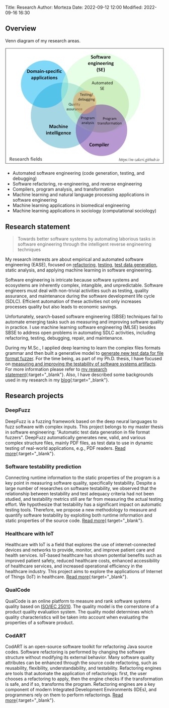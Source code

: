 Title: Research
Author: Morteza
Date: 2022-09-12 12:00
Modified: 2022-09-16 16:30


## Overview
Venn diagram of my research areas.

![Research fields](../static/img/research_fields_v2.png)

* Automated software engineering (code generation, testing, and debugging)
* Software refactoring, re-engineering, and reverse engineering
* Compilers, program analysis, and transformation
* Machine learning and natural language processing applications in software engineering
* Machine learning applications in biomedical engineering
* Machine learning applications in sociology (computational sociology)


## Research statement
> Towards better software systems by automating laborious tasks in software engineering through the intelligent reverse engineering techniques

My research interests are about empirical and automated software engineering (EASE), focused on [refactoring](https://m-zakeri.github.io/CodART), [testing](https://github.com/m-zakeri/benchmark), [test data generation](https://m-zakeri.github.io/iust_deep_fuzz), static analysis, and applying machine learning in software engineering.

Software engineering is intricate because software systems and ecosystems are inherently complex, intangible, and unpredictable.
Software engineers must deal with non-trivial activities such as testing, quality assurance, and maintenance during the software development life cycle (SDLC). Efficient automation of these activities not only increases processes quality but also leads to economic savings. 

Unfortunately, search-based software engineering (SBSE) techniques fail to automate emerging tasks such as measuring and improving software quality in practice.
I use machine learning software engineering (MLSE) besides SBSE to address open problems in automating SDLC activities, including refactoring, testing, debugging, repair, and maintenance. 

During my M.Sc., I applied deep learning to learn the complex files formats grammar and then built a generative model to [generate new test data for file format fuzzer](https://m-zakeri.github.io/iust_deep_fuzz). 
For the time being, as part of my Ph.D. thesis, I have focused on [measuring and improving the testability of software systems artifacts](https://m-zakeri.github.io/PhD). 
For more information please refer to [my research statement](../static/pdf/morteza_zakeri_rs.pdf){:target="_blank"}.
Also, I have described some backgrounds used in my research in my [blog](https://m-zakeri.github.io/category/blog.html){:target="_blank"}.


## Research projects

### DeepFuzz
DeepFuzz is a fuzzing framework based on the deep neural languages to fuzz software with complex inputs. This project belongs to my master thesis in software engineering: "Automatic test data generation in file format fuzzers". DeepFuzz automatically generates new, valid, and various complex structure files, mainly PDF files, as test data to use in dynamic testing of real-world applications, e.g., PDF readers.
[Read more](https://www.researchgate.net/project/IUST-Deep-Fuzz){:target="_blank"}.


### Software testability prediction
Connecting runtime information to the static properties of the program is a key point in measuring software quality, specifically testability. Despite a large number of researches on software testability, we observed that the relationship between testability and test adequacy criteria had not been studied, and testability metrics still are far from measuring the actual testing effort. We hypothesize that testability has a significant impact on automatic testing tools. Therefore, we propose a new methodology to measure and quantify software testability by exploiting both runtime information and static properties of the source code.
[Read more](https://www.researchgate.net/project/Testability-prediction){:target="_blank"}.


### Healthcare with IoT
Healthcare with IoT is a field that explores the use of internet-connected devices and networks to provide, monitor, and improve patient care and health services.
IoT-based healthcare has shown potential benefits such as improved patient safety, reduced healthcare costs, enhanced accessibility of healthcare services, and increased operational efficiency in the healthcare industry.
This project aims to explore the applications of Internet of Things (IoT) in healthcare. 
[Read more](https://www.researchgate.net/project/Healthcare-with-IoT){:target="_blank"}.


### QualCode
QualCode is an online platform to measure and rank software systems quality based on [ISO/IEC 25010](https://iso25000.com/index.php/en/iso-25000-standards/iso-25010).
The quality model is the cornerstone of a product quality evaluation system. The quality model determines which quality characteristics will be taken into account when evaluating the properties of a software product.

### CodART
CodART is an open-source software toolkit for refactoring Java source codes.
Software refactoring is performed by changing the software structure without modifying its external behavior. Many software quality attributes can be enhanced through the source code refactoring, such as reusability, flexibility, understandability, and testability. Refactoring engines are tools that automate the application of refactorings: first, the user chooses a refactoring to apply, then the engine checks if the transformation is safe, and if so, transforms the program. Refactoring engines are a key component of modern Integrated Development Environments (IDEs), and programmers rely on them to perform refactorings.
[Read more](https://m-zakeri.github.io/CodART/){:target="_blank"}.

